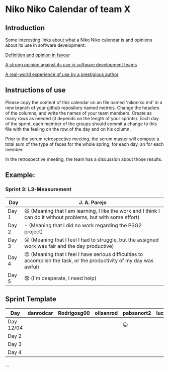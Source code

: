 # Niko Niko Calendar of team X
## Introduction
Some interesting links about what a Niko Niko calendar is and opinions about its use in software development:

[Definition and opinion in favour](https://blog.teammood.com/2018/07/24/evaluating-your-teams-health-with-the-niko-niko-calendar.html?utm_source=google&utm_medium=cpc&utm_campaign=blog-niko-niko&utm_content=niko-niko&utm_term=niko%20niko%20calendar&gclid=Cj0KCQjwsYb0BRCOARIsAHbLPhGYfc7zpSwEDx8KE3VjlsTyy1M1F8O8lxyOPWQTpjf71RjXeD5rgWsaAmEhEALw_wcB)

[A strong opinion against its use in software development teams](https://www.tinypulse.com/blog/sk-niko-niko-calendar-workplace-morale)

[A real-world experience of use by a prestigious author](https://www.javiergarzas.com/2015/05/calendarios-niko-niko.html)
## Instructions of use
Please copy the content of this calendar on an file named 'nikoniko.md' in a new branch of your github repository named metrics.
Change the headers of the columns, and write the names of your team members.
Create as many rows as needed (it depends on the length of your sprints).
Each day of the sprint, each member of the groups should commit a change to this file with the feeling on the row of the day and on his column. 

Prior to the scrum retrospective meeting, the scrum master will compute a total sum of the type of faces for the whole spring, for each day, an for each member.

In the retrospective meeting, the team has a discussion about those results.

## Example:

### Sprint 3: L3-Measurement 

| Day           | J. A. Parejo  |
| ------------- | ------------- |
| Day 1         |    :smiley: (Meaning that I am learning, I like the work and I think I can do it without problems, but with some effort) |
| Day 2         |    - (Meaning that I did no work regarding the PSG2 project)           |
| Day 3         |    :neutral_face:  (Meaning that I feel I had to struggle, but the assigned work was fair and the day productive)          |:fearful:
| Day 4         |    :worried: (Meaning that I feel I have serious difficulties to accomplish the task, or the productivity of my day was awful)           |
| Day 5         |    :fearful:   (I´m desperate, I need help)        |


## Sprint Template

| Day           | danrodcar    | Rodrigosg00  | olisanrod     | pabsanort2    | lucasperezweb     | 
| ------------- | ------------- | -------------  | -------------  | -------------  | -------------  
| Day 12/04         |        |                |                |    :neutral_face:            |                | 
| Day 2         |               |                |                |                |                |   
| Day 3         |               |               |                |                |                |  
| Day 4         |             |               |                |                |                | 
...
